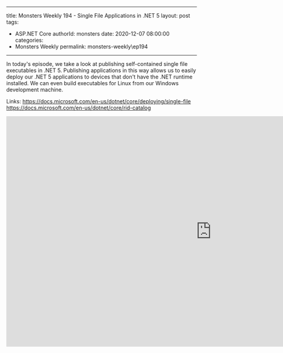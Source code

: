 
---
title: Monsters Weekly 194 -  Single File Applications in .NET 5
layout: post
tags: 
  - ASP.NET Core
authorId: monsters
date: 2020-12-07 08:00:00
categories:
  - Monsters Weekly
permalink: monsters-weekly\ep194
---

In today's episode, we take a look at publishing self-contained single file executables in .NET 5. Publishing applications in this way allows us to easily deploy our .NET 5 applications to devices that don't have the .NET runtime installed. We can even build executables for Linux from our Windows development machine.

Links:
https://docs.microsoft.com/en-us/dotnet/core/deploying/single-file
https://docs.microsoft.com/en-us/dotnet/core/rid-catalog

<iframe width="1084" height="610" src="https://www.youtube.com/embed/Eetj3CmeBQI" frameborder="0" allow="accelerometer; autoplay; encrypted-media; gyroscope; picture-in-picture" allowfullscreen></iframe>
